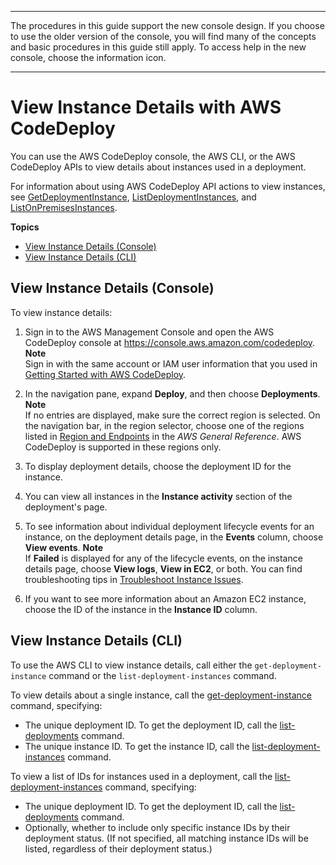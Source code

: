 --------

 The procedures in this guide support the new console design\. If you choose to use the older version of the console, you will find many of the concepts and basic procedures in this guide still apply\. To access help in the new console, choose the information icon\. 

--------

# View Instance Details with AWS CodeDeploy<a name="instances-view-details"></a>

You can use the AWS CodeDeploy console, the AWS CLI, or the AWS CodeDeploy APIs to view details about instances used in a deployment\.

For information about using AWS CodeDeploy API actions to view instances, see [GetDeploymentInstance](https://docs.aws.amazon.com/codedeploy/latest/APIReference/API_GetDeploymentInstance.html), [ListDeploymentInstances](https://docs.aws.amazon.com/codedeploy/latest/APIReference/API_ListDeploymentInstances.html), and [ListOnPremisesInstances](https://docs.aws.amazon.com/codedeploy/latest/APIReference/API_ListOnPremisesInstances.html)\.

**Topics**
+ [View Instance Details \(Console\)](#instances-view-details-console)
+ [View Instance Details \(CLI\)](#instances-view-details-cli)

## View Instance Details \(Console\)<a name="instances-view-details-console"></a>

To view instance details:

1. Sign in to the AWS Management Console and open the AWS CodeDeploy console at [https://console\.aws\.amazon\.com/codedeploy](https://console.aws.amazon.com/codedeploy)\.
**Note**  
Sign in with the same account or IAM user information that you used in [Getting Started with AWS CodeDeploy](getting-started-codedeploy.md)\.

1. In the navigation pane, expand **Deploy**, and then choose **Deployments**\.
**Note**  
If no entries are displayed, make sure the correct region is selected\. On the navigation bar, in the region selector, choose one of the regions listed in [Region and Endpoints](https://docs.aws.amazon.com/general/latest/gr/rande.html#codedeploy_region) in the *AWS General Reference*\. AWS CodeDeploy is supported in these regions only\.

1. To display deployment details, choose the deployment ID for the instance\. 

1. You can view all instances in the **Instance activity** section of the deployment's page\. 

1. To see information about individual deployment lifecycle events for an instance, on the deployment details page, in the **Events** column, choose **View events**\. 
**Note**  
If **Failed** is displayed for any of the lifecycle events, on the instance details page, choose **View logs**, **View in EC2**, or both\. You can find troubleshooting tips in [Troubleshoot Instance Issues](troubleshooting-ec2-instances.md)\.

1. If you want to see more information about an Amazon EC2 instance, choose the ID of the instance in the **Instance ID** column\.

## View Instance Details \(CLI\)<a name="instances-view-details-cli"></a>

To use the AWS CLI to view instance details, call either the `get-deployment-instance` command or the `list-deployment-instances` command\.

To view details about a single instance, call the [get\-deployment\-instance](https://docs.aws.amazon.com/cli/latest/reference/deploy/get-deployment-instance.html) command, specifying: 
+ The unique deployment ID\. To get the deployment ID, call the [list\-deployments](https://docs.aws.amazon.com/cli/latest/reference/deploy/list-deployments.html) command\.
+ The unique instance ID\. To get the instance ID, call the [list\-deployment\-instances](https://docs.aws.amazon.com/cli/latest/reference/deploy/list-deployment-instances.html) command\.

To view a list of IDs for instances used in a deployment, call the [list\-deployment\-instances](https://docs.aws.amazon.com/cli/latest/reference/deploy/list-deployment-instances.html) command, specifying:
+ The unique deployment ID\. To get the deployment ID, call the [list\-deployments](https://docs.aws.amazon.com/cli/latest/reference/deploy/list-deployments.html) command\.
+ Optionally, whether to include only specific instance IDs by their deployment status\. \(If not specified, all matching instance IDs will be listed, regardless of their deployment status\.\)